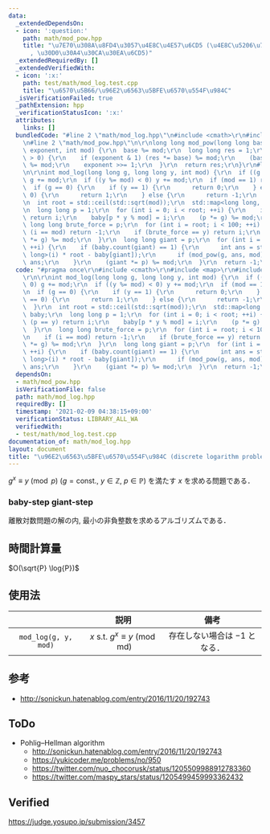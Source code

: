 ```yaml
---
data:
  _extendedDependsOn:
  - icon: ':question:'
    path: math/mod_pow.hpp
    title: "\u7E70\u308A\u8FD4\u3057\u4E8C\u4E57\u6CD5 (\u4E8C\u5206\u7D2F\u4E57\u6CD5\
      , \u30D0\u30A4\u30CA\u30EA\u6CD5)"
  _extendedRequiredBy: []
  _extendedVerifiedWith:
  - icon: ':x:'
    path: test/math/mod_log.test.cpp
    title: "\u6570\u5B66/\u96E2\u6563\u5BFE\u6570\u554F\u984C"
  _isVerificationFailed: true
  _pathExtension: hpp
  _verificationStatusIcon: ':x:'
  attributes:
    links: []
  bundledCode: "#line 2 \"math/mod_log.hpp\"\n#include <cmath>\r\n#include <map>\r\
    \n#line 2 \"math/mod_pow.hpp\"\n\r\nlong long mod_pow(long long base, long long\
    \ exponent, int mod) {\r\n  base %= mod;\r\n  long long res = 1;\r\n  while (exponent\
    \ > 0) {\r\n    if (exponent & 1) (res *= base) %= mod;\r\n    (base *= base)\
    \ %= mod;\r\n    exponent >>= 1;\r\n  }\r\n  return res;\r\n}\r\n#line 5 \"math/mod_log.hpp\"\
    \n\r\nint mod_log(long long g, long long y, int mod) {\r\n  if ((g %= mod) < 0)\
    \ g += mod;\r\n  if ((y %= mod) < 0) y += mod;\r\n  if (mod == 1) return 0;\r\n\
    \  if (g == 0) {\r\n    if (y == 1) {\r\n      return 0;\r\n    } else if (y ==\
    \ 0) {\r\n      return 1;\r\n    } else {\r\n      return -1;\r\n    }\r\n  }\r\
    \n  int root = std::ceil(std::sqrt(mod));\r\n  std::map<long long, int> baby;\r\
    \n  long long p = 1;\r\n  for (int i = 0; i < root; ++i) {\r\n    if (p == y)\
    \ return i;\r\n    baby[p * y % mod] = i;\r\n    (p *= g) %= mod;\r\n  }\r\n \
    \ long long brute_force = p;\r\n  for (int i = root; i < 100; ++i) {\r\n    if\
    \ (i == mod) return -1;\r\n    if (brute_force == y) return i;\r\n    (brute_force\
    \ *= g) %= mod;\r\n  }\r\n  long long giant = p;\r\n  for (int i = 1; i <= root;\
    \ ++i) {\r\n    if (baby.count(giant) == 1) {\r\n      int ans = static_cast<int>(static_cast<long\
    \ long>(i) * root - baby[giant]);\r\n      if (mod_pow(g, ans, mod) == y) return\
    \ ans;\r\n    }\r\n    (giant *= p) %= mod;\r\n  }\r\n  return -1;\r\n}\r\n"
  code: "#pragma once\r\n#include <cmath>\r\n#include <map>\r\n#include \"mod_pow.hpp\"\
    \r\n\r\nint mod_log(long long g, long long y, int mod) {\r\n  if ((g %= mod) <\
    \ 0) g += mod;\r\n  if ((y %= mod) < 0) y += mod;\r\n  if (mod == 1) return 0;\r\
    \n  if (g == 0) {\r\n    if (y == 1) {\r\n      return 0;\r\n    } else if (y\
    \ == 0) {\r\n      return 1;\r\n    } else {\r\n      return -1;\r\n    }\r\n\
    \  }\r\n  int root = std::ceil(std::sqrt(mod));\r\n  std::map<long long, int>\
    \ baby;\r\n  long long p = 1;\r\n  for (int i = 0; i < root; ++i) {\r\n    if\
    \ (p == y) return i;\r\n    baby[p * y % mod] = i;\r\n    (p *= g) %= mod;\r\n\
    \  }\r\n  long long brute_force = p;\r\n  for (int i = root; i < 100; ++i) {\r\
    \n    if (i == mod) return -1;\r\n    if (brute_force == y) return i;\r\n    (brute_force\
    \ *= g) %= mod;\r\n  }\r\n  long long giant = p;\r\n  for (int i = 1; i <= root;\
    \ ++i) {\r\n    if (baby.count(giant) == 1) {\r\n      int ans = static_cast<int>(static_cast<long\
    \ long>(i) * root - baby[giant]);\r\n      if (mod_pow(g, ans, mod) == y) return\
    \ ans;\r\n    }\r\n    (giant *= p) %= mod;\r\n  }\r\n  return -1;\r\n}\r\n"
  dependsOn:
  - math/mod_pow.hpp
  isVerificationFile: false
  path: math/mod_log.hpp
  requiredBy: []
  timestamp: '2021-02-09 04:38:15+09:00'
  verificationStatus: LIBRARY_ALL_WA
  verifiedWith:
  - test/math/mod_log.test.cpp
documentation_of: math/mod_log.hpp
layout: document
title: "\u96E2\u6563\u5BFE\u6570\u554F\u984C (discrete logarithm problem)"
---
```


$g^x \equiv y \pmod{p} \ (g = \text{const.},\ y \in \mathbb{Z},\ p \in \mathbb{P})$ を満たす $x$ を求める問題である．


### baby-step giant-step

離散対数問題の解の内, 最小の非負整数を求めるアルゴリズムである．


## 時間計算量

$O(\sqrt{P} \log{P})$


## 使用法

||説明|備考|
|:--:|:--:|:--:|
|`mod_log(g, y, mod)`|$x \text{ s.t. } g^x \equiv y \pmod{\mathrm{md}}$|存在しない場合は $-1$ となる．|


## 参考

- http://sonickun.hatenablog.com/entry/2016/11/20/192743


## ToDo

- Pohlig–Hellman algorithm
  - http://sonickun.hatenablog.com/entry/2016/11/20/192743
  - https://yukicoder.me/problems/no/950
  - https://twitter.com/nuo_chocorusk/status/1205509988912783360
  - https://twitter.com/maspy_stars/status/1205499459993362432


## Verified

https://judge.yosupo.jp/submission/3457
